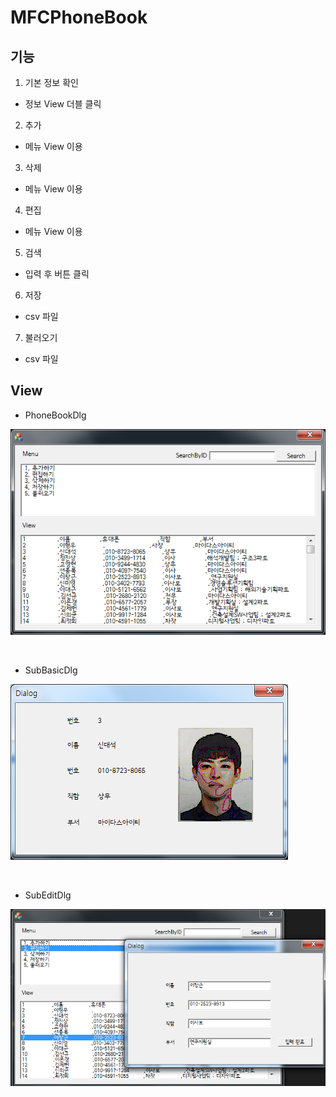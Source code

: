 # MFCPhoneBook

## 기능

1. 기본 정보 확인
  * 정보 View 더블 클릭
2. 추가
  * 메뉴 View 이용
3. 삭제
  * 메뉴 View 이용  
4. 편집
  * 메뉴 View 이용
5. 검색
  * 입력 후 버튼 클릭  
6. 저장
  * csv 파일
7. 불러오기
  * csv 파일


## View

* PhoneBookDlg

![PhoneBookDlg](/media/PhoneBookDlg.png)


<br/>

* SubBasicDlg

![SubBasicDlg](/media/SubBasicDlg.png)


<br/>

* SubEditDlg

![SubEditDlg](/media/SubEditDlg.png)
